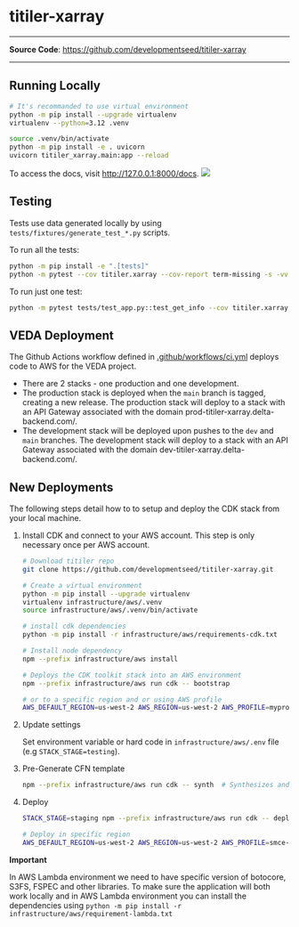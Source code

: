 # titiler-xarray

---

**Source Code**: <a href="https://github.com/developmentseed/titiler-xarray" target="_blank">https://github.com/developmentseed/titiler-xarray</a>

---

## Running Locally

```bash
# It's recommanded to use virtual environment
python -m pip install --upgrade virtualenv
virtualenv --python=3.12 .venv

source .venv/bin/activate
python -m pip install -e . uvicorn
uvicorn titiler_xarray.main:app --reload
```

To access the docs, visit http://127.0.0.1:8000/docs.
![](https://github.com/developmentseed/titiler-xarray/assets/10407788/4368546b-5b60-4cd5-86be-fdd959374b17)

## Testing

Tests use data generated locally by using `tests/fixtures/generate_test_*.py` scripts.

To run all the tests:

```bash
python -m pip install -e ".[tests]"
python -m pytest --cov titiler.xarray --cov-report term-missing -s -vv
```

To run just one test:

```bash
python -m pytest tests/test_app.py::test_get_info --cov titiler.xarray --cov-report term-missing -s -vv
```

## VEDA Deployment

The Github Actions workflow defined in [.github/workflows/ci.yml](./.github/workflows/ci.yml) deploys code to AWS for the VEDA project.

- There are 2 stacks - one production and one development.
- The production stack is deployed when the `main` branch is tagged, creating a new release. The production stack will deploy to a stack with an API Gateway associated with the domain prod-titiler-xarray.delta-backend.com/.
- The development stack will be deployed upon pushes to the `dev` and `main` branches. The development stack will deploy to a stack with an API Gateway associated with the domain dev-titiler-xarray.delta-backend.com/.

## New Deployments

The following steps detail how to to setup and deploy the CDK stack from your local machine.

1. Install CDK and connect to your AWS account. This step is only necessary once per AWS account.

   ```bash
   # Download titiler repo
   git clone https://github.com/developmentseed/titiler-xarray.git

   # Create a virtual environment
   python -m pip install --upgrade virtualenv
   virtualenv infrastructure/aws/.venv
   source infrastructure/aws/.venv/bin/activate

   # install cdk dependencies
   python -m pip install -r infrastructure/aws/requirements-cdk.txt

   # Install node dependency
   npm --prefix infrastructure/aws install

   # Deploys the CDK toolkit stack into an AWS environment
   npm --prefix infrastructure/aws run cdk -- bootstrap

   # or to a specific region and or using AWS profile
   AWS_DEFAULT_REGION=us-west-2 AWS_REGION=us-west-2 AWS_PROFILE=myprofile npm --prefix infrastructure/aws run cdk -- bootstrap
   ```

2. Update settings

   Set environment variable or hard code in `infrastructure/aws/.env` file (e.g `STACK_STAGE=testing`).

3. Pre-Generate CFN template

   ```bash
   npm --prefix infrastructure/aws run cdk -- synth  # Synthesizes and prints the CloudFormation template for this stack
   ```

4. Deploy

   ```bash
   STACK_STAGE=staging npm --prefix infrastructure/aws run cdk -- deploy titiler-xarray-staging

   # Deploy in specific region
   AWS_DEFAULT_REGION=us-west-2 AWS_REGION=us-west-2 AWS_PROFILE=smce-veda STACK_STAGE=production  npm --prefix infrastructure/aws run cdk -- deploy titiler-xarray-production
   ```

**Important**

In AWS Lambda environment we need to have specific version of botocore, S3FS, FSPEC and other libraries.
To make sure the application will both work locally and in AWS Lambda environment you can install the dependencies using `python -m pip install -r infrastructure/aws/requirement-lambda.txt`
